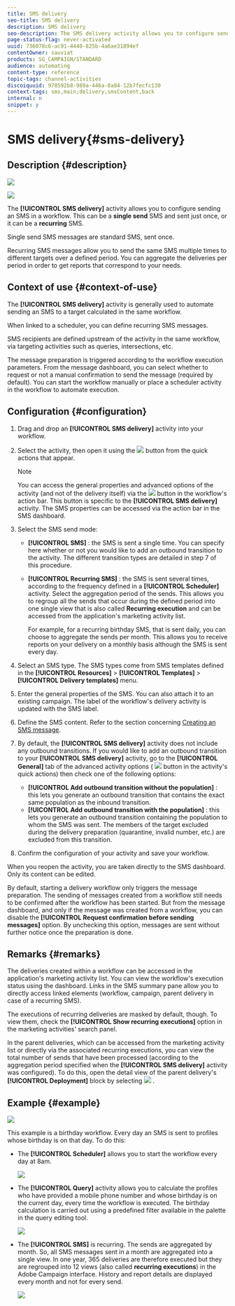 ```yaml
---
title: SMS delivery
seo-title: SMS delivery
description: SMS delivery
seo-description: The SMS delivery activity allows you to configure sending a single send SMS or a recurring SMS in a workflow.
page-status-flag: never-activated
uuid: 736078c6-ac91-4440-825b-4a6ae31894ef
contentOwner: sauviat
products: SG_CAMPAIGN/STANDARD
audience: automating
content-type: reference
topic-tags: channel-activities
discoiquuid: 978592b8-989a-446a-8a84-12b7fecfc130
context-tags: sms,main;delivery,smsContent,back
internal: n
snippet: y
---
```


# SMS delivery{#sms-delivery}

## Description {#description}

![](assets/sms.png)

![](assets/recurrentsms.png)

The **[!UICONTROL SMS delivery]** activity allows you to configure sending an SMS in a workflow. This can be a **single send** SMS and sent just once, or it can be a **recurring** SMS.

Single send SMS messages are standard SMS, sent once.

Recurring SMS messages allow you to send the same SMS multiple times to different targets over a defined period. You can aggregate the deliveries per period in order to get reports that correspond to your needs.

## Context of use {#context-of-use}

The **[!UICONTROL SMS delivery]** activity is generally used to automate sending an SMS to a target calculated in the same workflow.

When linked to a scheduler, you can define recurring SMS messages.

SMS recipients are defined upstream of the activity in the same workflow, via targeting activities such as queries, intersections, etc.

The message preparation is triggered according to the workflow execution parameters. From the message dashboard, you can select whether to request or not a manual confirmation to send the message (required by default). You can start the workflow manually or place a scheduler activity in the workflow to automate execution.

## Configuration {#configuration}

1. Drag and drop an **[!UICONTROL SMS delivery]** activity into your workflow.
1. Select the activity, then open it using the ![](assets/edit_darkgrey-24px.png) button from the quick actions that appear.

   >[!NOTE]
   >
   >You can access the general properties and advanced options of the activity (and not of the delivery itself) via the ![](assets/dlv_activity_params-24px.png) button in the workflow's action bar. This button is specific to the **[!UICONTROL SMS delivery]** activity. The SMS properties can be accessed via the action bar in the SMS dashboard.

1. Select the SMS send mode:

    * **[!UICONTROL SMS]** : the SMS is sent a single time. You can specify here whether or not you would like to add an outbound transition to the activity. The different transition types are detailed in step 7 of this procedure.
    * **[!UICONTROL Recurring SMS]** : the SMS is sent several times, according to the frequency defined in a **[!UICONTROL Scheduler]** activity. Select the aggregation period of the sends. This allows you to regroup all the sends that occur during the defined period into one single view that is also called **Recurring execution** and can be accessed from the application's marketing activity list.

      For example, for a recurring birthday SMS, that is sent daily, you can choose to aggregate the sends per month. This allows you to receive reports on your delivery on a monthly basis although the SMS is sent every day.

1. Select an SMS type. The SMS types come from SMS templates defined in the **[!UICONTROL Resources]** > **[!UICONTROL Templates]** > **[!UICONTROL Delivery templates]** menu.
1. Enter the general properties of the SMS. You can also attach it to an existing campaign. The label of the workflow's delivery activity is updated with the SMS label.
1. Define the SMS content. Refer to the section concerning [Creating an SMS message](../../channels/using/creating-an-sms-message.md).
1. By default, the **[!UICONTROL SMS delivery]** activity does not include any outbound transitions. If you would like to add an outbound transition to your **[!UICONTROL SMS delivery]** activity, go to the **[!UICONTROL General]** tab of the advanced activity options ( ![](assets/dlv_activity_params-24px.png) button in the activity's quick actions) then check one of the following options:

    * **[!UICONTROL Add outbound transition without the population]** : this lets you generate an outbound transition that contains the exact same population as the inbound transition.
    * **[!UICONTROL Add outbound transition with the population]** : this lets you generate an outbound transition containing the population to whom the SMS was sent. The members of the target excluded during the delivery preparation (quarantine, invalid number, etc.) are excluded from this transition.

1. Confirm the configuration of your activity and save your workflow.

When you reopen the activity, you are taken directly to the SMS dashboard. Only its content can be edited.

By default, starting a delivery workflow only triggers the message preparation. The sending of messages created from a workflow still needs to be confirmed after the workflow has been started. But from the message dashboard, and only if the message was created from a workflow, you can disable the **[!UICONTROL Request confirmation before sending messages]** option. By unchecking this option, messages are sent without further notice once the preparation is done.

## Remarks {#remarks}

The deliveries created within a workflow can be accessed in the application's marketing activity list. You can view the workflow's execution status using the dashboard. Links in the SMS summary pane allow you to directly access linked elements (workflow, campaign, parent delivery in case of a recurring SMS).

The executions of recurring deliveries are masked by default, though. To view them, check the **[!UICONTROL Show recurring executions]** option in the marketing activities' search panel.

In the parent deliveries, which can be accessed from the marketing activity list or directly via the associated recurring executions, you can view the total number of sends that have been processed (according to the aggregation period specified when the **[!UICONTROL SMS delivery]** activity was configured). To do this, open the detail view of the parent delivery's **[!UICONTROL Deployment]** block by selecting ![](assets/wkf_dlv_detail_button.png) .

## Example {#example}

![](assets/wkf_sms_example_1.png)

This example is a birthday workflow. Every day an SMS is sent to profiles whose birthday is on that day. To do this:

* The **[!UICONTROL Scheduler]** allows you to start the workflow every day at 8am.

  ![](assets/wkf_delivery_example_2.png)

* The **[!UICONTROL Query]** activity allows you to calculate the profiles who have provided a mobile phone number and whose birthday is on the current day, every time the workflow is executed. The birthday calculation is carried out using a predefined filter available in the palette in the query editing tool.

  ![](assets/wkf_delivery_example_3.png)

* The **[!UICONTROL SMS]** is recurring. The sends are aggregated by month. So, all SMS messages sent in a month are aggregated into a single view. In one year, 365 deliveries are therefore executed but they are regrouped into 12 views (also called **recurring executions**) in the Adobe Campaign interface. History and report details are displayed every month and not for every send.

  ![](assets/wkf_sms_example_4.png)

